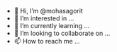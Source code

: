 - 👋 Hi, I’m @mohasagorit
- 👀 I’m interested in ...
- 🌱 I’m currently learning ...
- 💞️ I’m looking to collaborate on ...
- 📫 How to reach me ...

<!---
mohasagorit/mohasagorit is a ✨ special ✨ repository because its `README.md` (this file) appears on your GitHub profile.
You can click the Preview link to take a look at your changes.
--->
